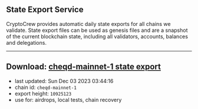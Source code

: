 ## State Export Service
CryptoCrew provides automatic daily state exports for all chains we validate. State export files can be used as genesis files and are a snapshot of the current blockchain state, including all validators, accounts, balances and delegations.

---
**Download: [cheqd-mainnet-1 state export](https://dl.ccvalidators.com/SERVICE/cheqd/cheqd-mainnet-1_export_10925123.json)**
---

- last updated: Sun Dec 03 2023 03:44:16
- chain id: `cheqd-mainnet-1`
- export height: `10925123`
- use for: airdrops, local tests, chain recovery
